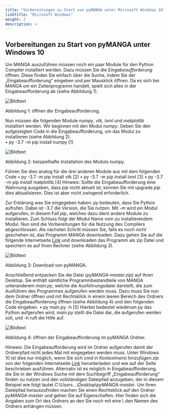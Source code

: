 ```yaml
---
title: "Vorbereitungen zu Start von pyMANGA unter Microsoft Windows 10"
linkTitle: "Microsoft Windows"
weight: 3
description: >
---
```

## Vorbereitungen zu Start von pyMANGA unter Windows 10

Um MANGA auszuführen müssen noch ein paar Module für den Python Compiler installiert werden. Dazu müssen Sie die *Eingabeaufforderung* öffnen. Diese finden Sie einfach über die Suche, indem Sie der „Eingabeaufforderung“ eingeben und per Mausklick öffnen. Da es sich bei MANGA um ein Zeilenprogramm handelt, spielt sich alles in der Eingabeaufforderung ab (siehe Abbildung 1).  

![Bildtext]("oeffnen_der_Eingabeaufforderung")

Abbildung 1: öffnen der Eingabeaufforderung.

Nun müssen die folgenden Module *numpy*, *vtk*, *lxml* und *matplotlib* installiert werden. Wir beginnen mit den Modul *numpy*. Geben Sie den aufgezeigten Code in die Eingabeaufforderung, um das Modul zu installieren (siehe Abbildung 2).  
	• py -3.7 -m pip install numpy							[1]

![Bildtext]("beispielhafte_Installation_des_Moduls_numpy")

Abbildung 2: beispielhafte Installation des Moduls numpy.

Führen Sie dies analog für die drei anderen Module aus mit dem folgenden Code
	• py -3.7 -m pip install vtk							[2]
	• py -3.7 -m pip install lxml							[3]
	• py -3.7 -m pip install matplotlib						[4]
Hinweis: Sollte die Eingabeaufforderung eine Wahrnung ausgeben, dass *pip* nicht aktuell ist, können Sie mit upgrade *pip* dies aktualisieren. Dies ist aber nicht zwingend erforderlich.

Zur Erklärung was Sie eingegeben haben: *py* bedeuten, dass Sie Python aufrufen. Dabei ist -3.7 die Version, die Sie nutzen. Mit *-m* wird ein Modul aufgerufen, in diesem Fall *pip*, welches dazu dient andere Module zu installieren. Zum Schluss folgt der Modul Name vom zu installierendem Modul. Nun sind die Vorbereitungen für die Nutzung des Compilers abgeschlossen. Als nächsten Schritt müssen Sie, falls es noch nicht geschehen ist, das Programm MANGA downloaden. Dazu gehen Sie auf die folgende Internetseite [Link](https://github.com/jbathmann/pyMANGA/ "https://github.com/jbathmann/pyMANGA/") und downloaden das Programm als zip Datei und speichern es auf Ihren Rechner (siehe Abbildung 3).

![Bildtext]("Download_von_pyMANGA")

Abbildung 3: Download von pyMANGA.

Anschließend entpacken Sie die Datei (*pyMANGA-master.zip*) auf Ihren Desktop. Sie enthält sämtliche Programmbestandteile von MANGA unteranderem *main.py*, welche die Ausführungsdatei darstellt, die zum Ausführen des Programmes aufgerufen werden muss. Dazu muss Sie nun dem Ordner öffnen und mit Rechtsklick in einem leeren Bereich des Ordners die Eingabeaufforderung öffnen (siehe Abbildung 4) und den folgenden Code eingeben.
	• py main.py -h								        [5]
Hierbei bedeutet wiederum *py* das Python aufgerufen wird, *main.py* stellt die Datei dar, die aufgerufen werden soll, und -h ruft die Hilfe auf.   

![Bildtext]("oeffnen_der_Eingabeaufforderung_im_pyMANGA_Ordner")

Abbildung 4: öffnen der Eingabeaufforderung im pyMANGA Ordner.

Hinweis: Die Eingabeaufforderung wird im Ordner aufgerufen damit der Ordnerpfad nicht jedes Mal mit eingegeben werden muss. Unter Windows 10 ist dies nur möglich, wenn Sie sich *cmd in Kontextmenü hinzufügen.zip* von der folgenden Internetseite [Link](https://www.giga.de/downloads/windows-10/tipps/windows-10-wieder-die-eingabeaufforderung-im-kontextmenue-anzeigen/ "https://www.giga.de/downloads/windows-10/tipps/windows-10-wieder-die- eingabeaufforderung-im-kontextmenue-anzeigen/")  herunterladen und wie auf der Seite beschrieben ausführen. Alternativ ist es möglich in Eingabeaufforderung, die Sie in der Windows Suche mit dem Suchbegriff „Eingabeaufforderung“ finden zu nutzen und den vollständigen Dateipfad anzugeben, der in diesem Beispiel wie folgt lautet *C:\Users\...\Desktop\pyMANGA-master*. Um Ihren Dateipfad herauszufinden machen Sie einen Rechtsklick auf den Ordner *pyMANGA-master* und gehen Sie auf Eigenschaften. Hier finden sich die Angaben zum Ort des Ordners an den Sie noch mit eine \ den Namen des Ordners anhängen müssen.        